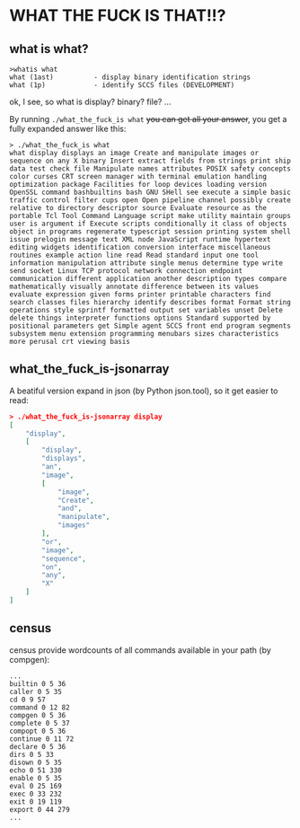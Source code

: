 ﻿WHAT THE FUCK IS THAT!!?
====

what is what?
---
```
>whatis what
what (1ast)          - display binary identification strings
what (1p)            - identify SCCS files (DEVELOPMENT)
```
ok, I see, so what is display? binary? file? ...

By running `./what_the_fuck_is what` ~~you can get all your answer~~, you get a fully expanded answer like this:

```
> ./what_the_fuck_is what
what display displays an image Create and manipulate images or sequence on any X binary Insert extract fields from strings print ship data test check file Manipulate names attributes POSIX safety concepts color curses CRT screen manager with terminal emulation handling optimization package Facilities for loop devices loading version OpenSSL command bashbuiltins bash GNU SHell see execute a simple basic traffic control filter cups open Open pipeline channel possibly create relative to directory descriptor source Evaluate resource as the portable Tcl Tool Command Language script make utility maintain groups user is argument if Execute scripts conditionally it class of objects object in programs regenerate typescript session printing system shell issue prelogin message text XML node JavaScript runtime hypertext editing widgets identification conversion interface miscellaneous routines example action line read Read standard input one tool information manipulation attribute single menus determine type write send socket Linux TCP protocol network connection endpoint communication different application another description types compare mathematically visually annotate difference between its values evaluate expression given forms printer printable characters find search classes files hierarchy identify describes format Format string operations style sprintf formatted output set variables unset Delete delete things interpreter functions options Standard supported by positional parameters get Simple agent SCCS front end program segments subsystem menu extension programming menubars sizes characteristics more perusal crt viewing basis
```

what_the_fuck_is-jsonarray
---
A beatiful version expand in json (by Python json.tool), so it get easier to read:
```json
> ./what_the_fuck_is-jsonarray display
[
    "display",
    [
        "display",
        "displays",
        "an",
        "image",
        [
            "image",
            "Create",
            "and",
            "manipulate",
            "images"
        ],
        "or",
        "image",
        "sequence",
        "on",
        "any",
        "X"
    ]
]

```

census
---
census provide wordcounts of all commands available in your path (by compgen):
```
...
builtin 0 5 36
caller 0 5 35
cd 0 9 57
command 0 12 82
compgen 0 5 36
complete 0 5 37
compopt 0 5 36
continue 0 11 72
declare 0 5 36
dirs 0 5 33
disown 0 5 35
echo 0 51 330
enable 0 5 35
eval 0 25 169
exec 0 33 232
exit 0 19 119
export 0 44 279
...
```

